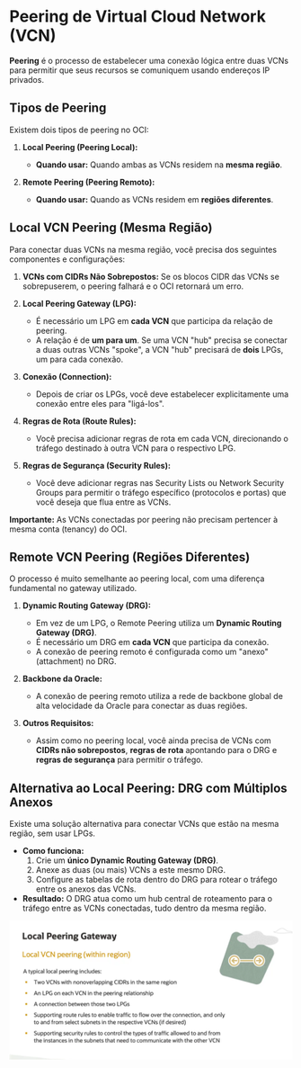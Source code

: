 # Peering de Virtual Cloud Network (VCN)

**Peering** é o processo de estabelecer uma conexão lógica entre duas VCNs para permitir que seus recursos se comuniquem usando endereços IP privados.

## Tipos de Peering

Existem dois tipos de peering no OCI:

1.  **Local Peering (Peering Local):**
    * **Quando usar:** Quando ambas as VCNs residem na **mesma região**.

2.  **Remote Peering (Peering Remoto):**
    * **Quando usar:** Quando as VCNs residem em **regiões diferentes**.

## Local VCN Peering (Mesma Região)

Para conectar duas VCNs na mesma região, você precisa dos seguintes componentes e configurações:

1.  **VCNs com CIDRs Não Sobrepostos:** Se os blocos CIDR das VCNs se sobrepuserem, o peering falhará e o OCI retornará um erro.

2.  **Local Peering Gateway (LPG):**
    * É necessário um LPG em **cada VCN** que participa da relação de peering.
    * A relação é de **um para um**. Se uma VCN "hub" precisa se conectar a duas outras VCNs "spoke", a VCN "hub" precisará de **dois** LPGs, um para cada conexão.

3.  **Conexão (Connection):**
    * Depois de criar os LPGs, você deve estabelecer explicitamente uma conexão entre eles para "ligá-los".

4.  **Regras de Rota (Route Rules):**
    * Você precisa adicionar regras de rota em cada VCN, direcionando o tráfego destinado à outra VCN para o respectivo LPG.

5.  **Regras de Segurança (Security Rules):**
    * Você deve adicionar regras nas Security Lists ou Network Security Groups para permitir o tráfego específico (protocolos e portas) que você deseja que flua entre as VCNs.

**Importante:** As VCNs conectadas por peering não precisam pertencer à mesma conta (tenancy) do OCI.

## Remote VCN Peering (Regiões Diferentes)

O processo é muito semelhante ao peering local, com uma diferença fundamental no gateway utilizado.

1.  **Dynamic Routing Gateway (DRG):**
    * Em vez de um LPG, o Remote Peering utiliza um **Dynamic Routing Gateway (DRG)**.
    * É necessário um DRG em **cada VCN** que participa da conexão.
    * A conexão de peering remoto é configurada como um "anexo" (attachment) no DRG.

2.  **Backbone da Oracle:**
    * A conexão de peering remoto utiliza a rede de backbone global de alta velocidade da Oracle para conectar as duas regiões.

3.  **Outros Requisitos:**
    * Assim como no peering local, você ainda precisa de VCNs com **CIDRs não sobrepostos**, **regras de rota** apontando para o DRG e **regras de segurança** para permitir o tráfego.

## Alternativa ao Local Peering: DRG com Múltiplos Anexos

Existe uma solução alternativa para conectar VCNs que estão na mesma região, sem usar LPGs.

* **Como funciona:**
    1.  Crie um **único Dynamic Routing Gateway (DRG)**.
    2.  Anexe as duas (ou mais) VCNs a este mesmo DRG.
    3.  Configure as tabelas de rota dentro do DRG para rotear o tráfego entre os anexos das VCNs.
* **Resultado:** O DRG atua como um hub central de roteamento para o tráfego entre as VCNs conectadas, tudo dentro da mesma região.

![alt text](images/image12.png)
